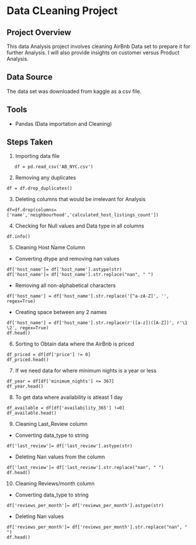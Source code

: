 # Data CLeaning Project
## Project Overview 
This data Analysis project involves cleaning AirBnb Data set to prepare it for further Analysis. 
I will also provide insights on customer versus Product Analysis.

## Data Source
The data set was downloaded from kaggle as a csv file.
## Tools 
- Pandas (Data importation and Cleaning)
## Steps Taken
1. Importing data file
```
   df = pd.read_csv('AB_NYC.csv')
```
2. Removing any duplicates
```
df = df.drop_duplicates()
```
3. Deleting columns that would be irrelevant for Analysis
```
df=df.drop(columns=['name','neighbourhood','calculated_host_listings_count'])
```
4. Checking for Null values and Data type in all columns
```
df.info()
```
5. Cleaning Host Name Column
- Converting dtype and removing nan values
```
df['host_name']= df['host_name'].astype(str) 
df['host_name']= df['host_name'].str.replace("nan", " ")
```
- Removing all non-alphabetical characters
```
df['host_name'] = df['host_name'].str.replace('[^a-zA-Z]', '', regex=True)
```
- Creating space between any 2 names
```
df['host_name'] = df['host_name'].str.replace(r'([a-z])([A-Z])', r'\1 \2', regex=True)
df.head()
```
6. Sorting to Obtain data where the AirBnb is priced
```
df_priced = df[df['price'] != 0]
df_priced.head()
```
7. If we need data for where minimum nights is a year or less
```
df_year = df[df['minimum_nights'] <= 367]
df_year.head()
```
8. To get data where availability is atleast 1 day
```
df_available = df[df['availability_365'] !=0]
df_available.head()
```
9. Cleaning Last_Review column
- Converting data_type to string
```
df['last_review']= df['last_review'].astype(str)
```
- Deleting Nan values from the column
```
df['last_review']= df['last_review'].str.replace("nan", " ")
df.head()
```
10. Cleaning Reviews/month column
- Converting data_type to string
```
df['reviews_per_month']= df['reviews_per_month'].astype(str)
```
- Deleting Nan values
```
df['reviews_per_month']= df['reviews_per_month'].str.replace("nan", " ")
df.head()
```















